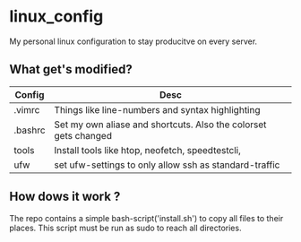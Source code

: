 # linux_config
My personal linux configuration to stay producitve on every server.

## What get's modified?

Config | Desc
--- | ---
.vimrc | Things like line-numbers and syntax highlighting
.bashrc | Set my own aliase and shortcuts. Also the colorset gets changed
tools | Install tools like htop, neofetch, speedtestcli, 
ufw | set ufw-settings to only allow ssh as standard-traffic


## How dows it work ?

The repo contains a simple bash-script('install.sh') to copy all files to their places. This script must be run as sudo to reach all directories. 
